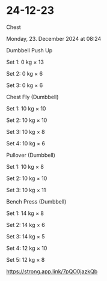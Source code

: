 # 24-12-23

Chest

Monday, 23. December 2024 at 08:24

Dumbbell Push Up

Set 1: 0 kg × 13

Set 2: 0 kg × 6

Set 3: 0 kg × 6

Chest Fly (Dumbbell)

Set 1: 10 kg × 10

Set 2: 10 kg × 10

Set 3: 10 kg × 8

Set 4: 10 kg × 6

Pullover (Dumbbell)

Set 1: 10 kg × 8

Set 2: 10 kg × 10

Set 3: 10 kg × 11

Bench Press (Dumbbell)

Set 1: 14 kg × 8

Set 2: 14 kg × 6

Set 3: 14 kg × 5

Set 4: 12 kg × 10

Set 5: 12 kg × 8

 <https://strong.app.link/7pQO0jazkQb>
